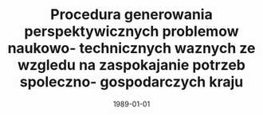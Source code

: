 ---
# Documentation: https://wowchemy.com/docs/managing-content/

title: Procedura generowania perspektywicznych problemow naukowo- technicznych waznych
  ze wzgledu na zaspokajanie potrzeb spoleczno- gospodarczych kraju
subtitle: ''
summary: ''
authors:
- kwasnicka
- Monika Krzyżak
- Wojciech Wróblewski
tags: []
categories: []
date: '1989-01-01'
lastmod: 2022-10-07T04:58:58Z
featured: false
draft: false

# Featured image
# To use, add an image named `featured.jpg/png` to your page's folder.
# Focal points: Smart, Center, TopLeft, Top, TopRight, Left, Right, BottomLeft, Bottom, BottomRight.
image:
  caption: ''
  focal_point: ''
  preview_only: false

# Projects (optional).
#   Associate this post with one or more of your projects.
#   Simply enter your project's folder or file name without extension.
#   E.g. `projects = ["internal-project"]` references `content/project/deep-learning/index.md`.
#   Otherwise, set `projects = []`.
projects: []
publishDate: '2022-10-07T04:58:56.964456Z'
publication_types:
- '2'
abstract: ''
publication: '*Prace Naukowe Ośrodka Badań Prognostycznych Politechniki Wrocławskiej.
  Studia i Materiały*'
---